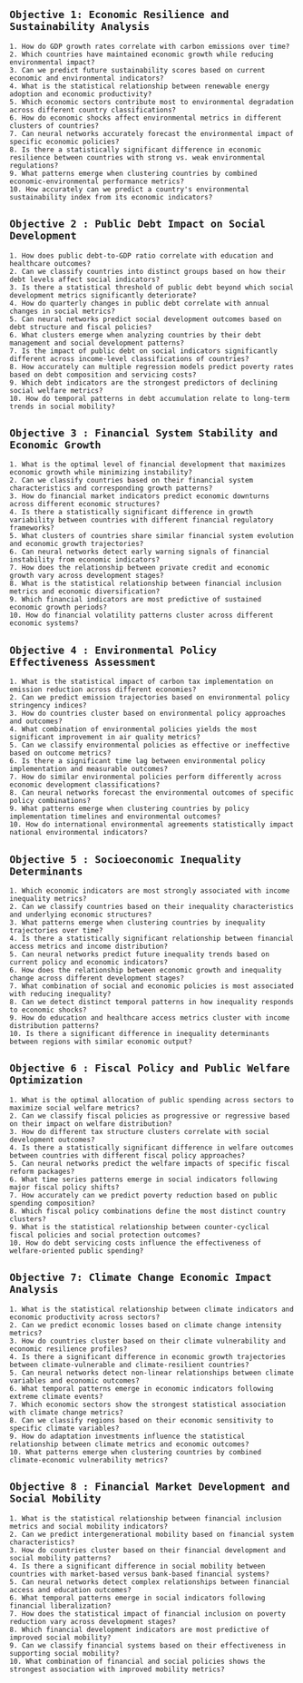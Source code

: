 ## `Objective 1: Economic Resilience and Sustainability Analysis`

`1. How do GDP growth rates correlate with carbon emissions over time?`  
`2. Which countries have maintained economic growth while reducing environmental impact?`  
`3. Can we predict future sustainability scores based on current economic and environmental indicators?`  
`4. What is the statistical relationship between renewable energy adoption and economic productivity?`  
`5. Which economic sectors contribute most to environmental degradation across different country classifications?`  
`6. How do economic shocks affect environmental metrics in different clusters of countries?`  
`7. Can neural networks accurately forecast the environmental impact of specific economic policies?`  
`8. Is there a statistically significant difference in economic resilience between countries with strong vs. weak environmental regulations?`  
`9. What patterns emerge when clustering countries by combined economic-environmental performance metrics?`  
`10. How accurately can we predict a country's environmental sustainability index from its economic indicators?`


## `Objective 2 : Public Debt Impact on Social Development`

`1. How does public debt-to-GDP ratio correlate with education and healthcare outcomes?`  
`2. Can we classify countries into distinct groups based on how their debt levels affect social indicators?`  
`3. Is there a statistical threshold of public debt beyond which social development metrics significantly deteriorate?`  
`4. How do quarterly changes in public debt correlate with annual changes in social metrics?`  
`5. Can neural networks predict social development outcomes based on debt structure and fiscal policies?`  
`6. What clusters emerge when analyzing countries by their debt management and social development patterns?`  
`7. Is the impact of public debt on social indicators significantly different across income-level classifications of countries?`  
`8. How accurately can multiple regression models predict poverty rates based on debt composition and servicing costs?`  
`9. Which debt indicators are the strongest predictors of declining social welfare metrics?`  
`10. How do temporal patterns in debt accumulation relate to long-term trends in social mobility?`

## `Objective 3 : Financial System Stability and Economic Growth`

`1. What is the optimal level of financial development that maximizes economic growth while minimizing instability?`  
`2. Can we classify countries based on their financial system characteristics and corresponding growth patterns?`  
`3. How do financial market indicators predict economic downturns across different economic structures?`  
`4. Is there a statistically significant difference in growth variability between countries with different financial regulatory frameworks?`  
`5. What clusters of countries share similar financial system evolution and economic growth trajectories?`  
`6. Can neural networks detect early warning signals of financial instability from economic indicators?`  
`7. How does the relationship between private credit and economic growth vary across development stages?`  
`8. What is the statistical relationship between financial inclusion metrics and economic diversification?`  
`9. Which financial indicators are most predictive of sustained economic growth periods?`  
`10. How do financial volatility patterns cluster across different economic systems?`

## `Objective 4 : Environmental Policy Effectiveness Assessment`

`1. What is the statistical impact of carbon tax implementation on emission reduction across different economies?`  
`2. Can we predict emission trajectories based on environmental policy stringency indices?`  
`3. How do countries cluster based on environmental policy approaches and outcomes?`  
`4. What combination of environmental policies yields the most significant improvement in air quality metrics?`  
`5. Can we classify environmental policies as effective or ineffective based on outcome metrics?`  
`6. Is there a significant time lag between environmental policy implementation and measurable outcomes?`  
`7. How do similar environmental policies perform differently across economic development classifications?`  
`8. Can neural networks forecast the environmental outcomes of specific policy combinations?`  
`9. What patterns emerge when clustering countries by policy implementation timelines and environmental outcomes?`  
`10. How do international environmental agreements statistically impact national environmental indicators?`

## `Objective 5 : Socioeconomic Inequality Determinants`

`1. Which economic indicators are most strongly associated with income inequality metrics?`  
`2. Can we classify countries based on their inequality characteristics and underlying economic structures?`  
`3. What patterns emerge when clustering countries by inequality trajectories over time?`  
`4. Is there a statistically significant relationship between financial access metrics and income distribution?`  
`5. Can neural networks predict future inequality trends based on current policy and economic indicators?`  
`6. How does the relationship between economic growth and inequality change across different development stages?`  
`7. What combination of social and economic policies is most associated with reducing inequality?`  
`8. Can we detect distinct temporal patterns in how inequality responds to economic shocks?`  
`9. How do education and healthcare access metrics cluster with income distribution patterns?`  
`10. Is there a significant difference in inequality determinants between regions with similar economic output?`

## `Objective 6 : Fiscal Policy and Public Welfare Optimization`

`1. What is the optimal allocation of public spending across sectors to maximize social welfare metrics?`  
`2. Can we classify fiscal policies as progressive or regressive based on their impact on welfare distribution?`  
`3. How do different tax structure clusters correlate with social development outcomes?`  
`4. Is there a statistically significant difference in welfare outcomes between countries with different fiscal policy approaches?`  
`5. Can neural networks predict the welfare impacts of specific fiscal reform packages?`  
`6. What time series patterns emerge in social indicators following major fiscal policy shifts?`  
`7. How accurately can we predict poverty reduction based on public spending composition?`  
`8. Which fiscal policy combinations define the most distinct country clusters?`  
`9. What is the statistical relationship between counter-cyclical fiscal policies and social protection outcomes?`  
`10. How do debt servicing costs influence the effectiveness of welfare-oriented public spending?`

## `Objective 7: Climate Change Economic Impact Analysis`

`1. What is the statistical relationship between climate indicators and economic productivity across sectors?`  
`2. Can we predict economic losses based on climate change intensity metrics?`  
`3. How do countries cluster based on their climate vulnerability and economic resilience profiles?`  
`4. Is there a significant difference in economic growth trajectories between climate-vulnerable and climate-resilient countries?`  
`5. Can neural networks detect non-linear relationships between climate variables and economic outcomes?`  
`6. What temporal patterns emerge in economic indicators following extreme climate events?`  
`7. Which economic sectors show the strongest statistical association with climate change metrics?`  
`8. Can we classify regions based on their economic sensitivity to specific climate variables?`  
`9. How do adaptation investments influence the statistical relationship between climate metrics and economic outcomes?`  
`10. What patterns emerge when clustering countries by combined climate-economic vulnerability metrics?`

## `Objective 8 : Financial Market Development and Social Mobility`

`1. What is the statistical relationship between financial inclusion metrics and social mobility indicators?`  
`2. Can we predict intergenerational mobility based on financial system characteristics?`  
`3. How do countries cluster based on their financial development and social mobility patterns?`  
`4. Is there a significant difference in social mobility between countries with market-based versus bank-based financial systems?`  
`5. Can neural networks detect complex relationships between financial access and education outcomes?`  
`6. What temporal patterns emerge in social indicators following financial liberalization?`  
`7. How does the statistical impact of financial inclusion on poverty reduction vary across development stages?`  
`8. Which financial development indicators are most predictive of improved social mobility?`  
`9. Can we classify financial systems based on their effectiveness in supporting social mobility?`  
`10. What combination of financial and social policies shows the strongest association with improved mobility metrics?`

